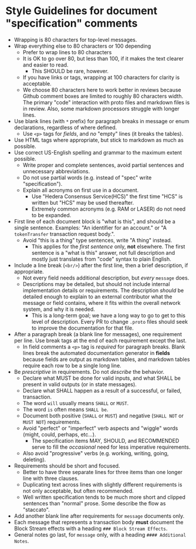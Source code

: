 # Style Guidelines for document "specification" comments
- Wrapping is 80 characters for top-level messages.
- Wrap everything else to 80 characters or 100 depending
   - Prefer to wrap lines to 80 characters
   - It is OK to go over 80, but less than 100, if it makes the
     text clearer and easier to read.
     - This SHOULD be rare, however.
   - If you have links or tags, wrapping at 100 characters for clarity
     is acceptable.
   - We choose 80 characters here to work better in reviews because Github
     comment boxes are limited to roughly 80 characters width. The primary
     "code" interaction with proto files and markdown files is in review.
     Also, some markdown processors struggle with longer lines.
- Use blank lines (with `*` prefix) for paragraph breaks in message or
  enum declarations, regardless of where defined.
   - Use `<p>` tags for _fields_, and _no_ "empty" lines (it breaks the tables).
- Use HTML tags where appropriate, but stick to markdown as much as possible.
- Use correct US-English spelling and grammar to the maximum extent possible.
   - Write proper and complete sentences, avoid partial sentences and
     unnecessary abbreviations.
   - Do not use partial words (e.g. instead of "spec" write "specification").
   - Explain all acronyms on first use in a document.
      - Use "Hedera Consensus Service(HCS)" the first time "HCS" is written
        but "HCS" may be used thereafter.
      - Extremely common acronyms (e.g. RAM or LASER) do not need
        to be expanded.
- First line of each document block is "what is this", and should be a single
  sentence.  Examples: "An identifier for an account." or "A `tokenTransfer`
  transaction request body.".
   - Avoid "this is a thing" type sentences, write "A thing" instead.
      - This applies for the _first sentence_ only, **not** elsewhere.
        The first sentence is a "what is this" answer, not full description
        and mostly just translates from "code" syntax to plain English.
- Include a line break (`<br/>`) after the first line, then a brief description,
  if appropriate.
   - Not every field needs additional description, but _every_ `message` does.
   - Descriptions may be detailed, but should not include internal
     implementation details or requirements. The description _should_ be
     detailed enough to explain to an external contributor what the
     message or field contains, where it fits within the overall network
     system, and why it is needed.
      - This is a long-term goal; we have a long way to go to get to this
        level of description. Every PR to change `.proto` files should seek
        to improve the documentation for that file.
- After a paragraph break (a blank line for messages), one requirement per
  line. Use break tags at the end of each requirement except the last.
   - In field comments a `<p>` tag is _required_ for paragraph breaks.
     Blank lines break the automated documentation generator in **fields**
     because fields are output as markdown tables, and markdown tables require
     each row to be a single long line.
- Be _prescriptive_ in requirements.  Do not _describe_ the behavior.
   - Declare what MUST be done for valid inputs, and what SHALL be present in
     valid outputs (or in state messages).
   - Declare what SHALL happen as a result of a successful, or failed,
     transaction.
   - The word `will` usually means `SHALL` or `MUST`.
   - The word `is` often means `SHALL be`.
   - Document both positive (`SHALL` or `MUST`) and negative (`SHALL NOT` or
     `MUST NOT`) requirements.
   - Avoid "perfect" or "imperfect" verb aspects and "wiggle" words
     (might, could, perhaps, etc...).
      - The specification items MAY, SHOULD, and RECOMMENDED serve to fill
        the _occasional_ need for less imperative requirements.
   - Also avoid "progressive" verbs (e.g. working, writing, going, deleting).
- Requirements should be short and focused.
   - Better to have three separate lines for three items than one longer
     line with three clauses.
   - Duplicating text across lines with slightly different requirements
     is not only acceptable, but often recommended.
   - Well written specification tends to be much more short and clipped
     sentences than "normal" prose. Some describe the flow as "staccato".
- Add another blank line after requirements for `message` documents only.
- Each message that represents a transaction body **must** document the
  Block Stream effects with a heading `### Block Stream Effects`.
- General notes go last, for `message` only, with a heading
  `#### Additional Notes`.
